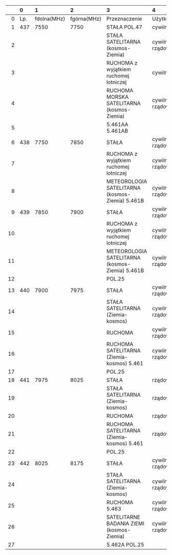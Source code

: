 |    | 0   | 1           | 2           | 3                                               | 4               |
|---:|:----|:------------|:------------|:------------------------------------------------|:----------------|
|  0 | Lp. | fdolna(MHz) | fgórna(MHz) | Przeznaczenie                                   | Użytkowanie     |
|  1 | 437 | 7550        | 7750        | STAŁA POL.47                                    | cywilne         |
|  2 |     |             |             | STAŁA SATELITARNA (kosmos-Ziemia)               | cywilno-rządowe |
|  3 |     |             |             | RUCHOMA z wyjątkiem ruchomej lotniczej          | cywilne         |
|  4 |     |             |             | RUCHOMA MORSKA SATELITARNA (kosmos-Ziemia)      | cywilno-rządowe |
|  5 |     |             |             | 5.461AA 5.461AB                                 |                 |
|  6 | 438 | 7750        | 7850        | STAŁA                                           | cywilno-rządowe |
|  7 |     |             |             | RUCHOMA z wyjątkiem ruchomej lotniczej          | cywilno-rządowe |
|  8 |     |             |             | METEOROLOGIA SATELITARNA (kosmos-Ziemia) 5.461B | cywilno-rządowe |
|  9 | 439 | 7850        | 7900        | STAŁA                                           | cywilno-rządowe |
| 10 |     |             |             | RUCHOMA z wyjątkiem ruchomej lotniczej          | cywilno-rządowe |
| 11 |     |             |             | METEOROLOGIA SATELITARNA (kosmos-Ziemia) 5.461B | cywilno-rządowe |
| 12 |     |             |             | POL.25                                          |                 |
| 13 | 440 | 7900        | 7975        | STAŁA                                           | cywilno-rządowe |
| 14 |     |             |             | STAŁA SATELITARNA (Ziemia-kosmos)               | cywilno-rządowe |
| 15 |     |             |             | RUCHOMA                                         | cywilno-rządowe |
| 16 |     |             |             | RUCHOMA SATELITARNA (Ziemia-kosmos) 5.461       | cywilno-rządowe |
| 17 |     |             |             | POL.25                                          |                 |
| 18 | 441 | 7975        | 8025        | STAŁA                                           | rządowe         |
| 19 |     |             |             | STAŁA SATELITARNA (Ziemia-kosmos)               | rządowe         |
| 20 |     |             |             | RUCHOMA                                         | rządowe         |
| 21 |     |             |             | RUCHOMA SATELITARNA (Ziemia-kosmos) 5.461       | rządowe         |
| 22 |     |             |             | POL.25                                          |                 |
| 23 | 442 | 8025        | 8175        | STAŁA                                           | cywilno-rządowe |
| 24 |     |             |             | STAŁA SATELITARNA (Ziemia-kosmos)               | cywilno-rządowe |
| 25 |     |             |             | RUCHOMA 5.463                                   | cywilno-rządowe |
| 26 |     |             |             | SATELITARNE BADANIA ZIEMI (kosmos-Ziemia)       | cywilno-rządowe |
| 27 |     |             |             | 5.462A POL.25                                   |                 |